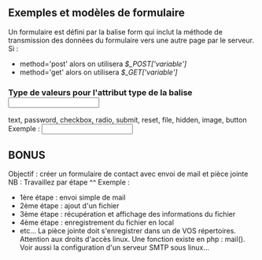   ## Exemples et modèles de formulaire
Un formulaire est défini par la balise form qui inclut la méthode de transmission des données du formulaire vers une autre page par le serveur.
Si :
- method='post' alors on utilisera *$_POST['variable']*
- method='get' alors on utilisera *$_GET['variable']*


### Type de valeurs pour l'attribut type de la balise *<input>*
text, password, checkbox, radio, submit, reset, file, hidden, image, button
Exemple : <input type="text" name="nomVariable" >

## BONUS
Objectif : créer un formulaire de contact avec envoi de mail et pièce jointe
NB : Travaillez par étape ^^
Exemple :
- 1ère étape : envoi simple de mail
- 2ème étape : ajout d'un fichier
- 3ème étape : récupération et affichage des informations du fichier
- 4ème étape : enregistrement du fichier en local
- etc...
La pièce jointe doit s'enregistrer dans un de VOS répertoires. Attention aux droits d'accès linux.
Une fonction existe en php : mail().
Voir aussi la configuration d'un serveur SMTP sous linux...
